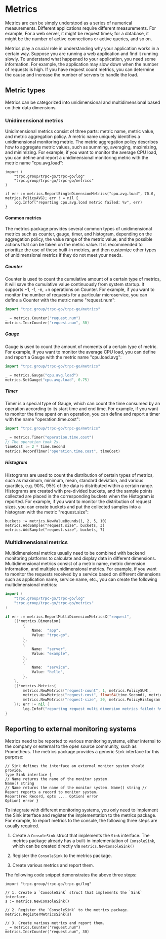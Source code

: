 # Metrics

Metrics are can be simply understood as a series of numerical measurements.
Different applications require different measurements.
For example, For a web server, it might be request times; for a database, it might be the number of active connections or active queries, and so on.

Metrics play a crucial role in understanding why your application works in a certain way.
Suppose you are running a web application and find it running slowly.
To understand what happened to your application, you need some information.
For example, the application may slow down when the number of requests is high.
If you have request count metrics, you can determine the cause and increase the number of servers to handle the load.

## Metric types

Metrics can be categorized into unidimensional and multidimensional based on their data dimensions.

### Unidimensional metrics

Unidimensional metrics consist of three parts: metric name, metric value, and metric aggregation policy.
A metric name uniquely identifies a unidimensional monitoring metric.
The metric aggregation policy describes how to aggregate metric values, such as summing, averaging, maximizing, and minimizing.
For example, if you want to monitor the average CPU load, you can define and report a unidimensional monitoring metric with the metric name "cpu.avg.load":

```golang
import (
    "trpc.group/trpc-go/trpc-go/log"
    "trpc.group/trpc-go/trpc-go/metrics"
)

if err := metrics.ReportSingleDimensionMetrics("cpu.avg.load", 70.0, metrics.PolicyAVG); err ! = nil {
    log.Infof("reporting cpu.avg.load metric failed: %v", err)
}
```

#### Common metrics

The metrics package provides several common types of unidimensional metrics such as counter, gauge, timer, and histogram, depending on the aggregation policy, the value range of the metric value, and the possible actions that can be taken on the metric value.
It is recommended to prioritize the use of these built-in metrics, and then customize other types of unidimensional metrics if they do not meet your needs.

##### Counter

Counter is used to count the cumulative amount of a certain type of metrics, it will save the cumulative value continuously from system startup.
It supports +1, -1, -n, +n operations on Counter.
For example, if you want to monitor the number of requests for a particular microservice, you can define a Counter with the metric name "request.num":

```go
import "trpc.group/trpc-go/trpc-go/metrics"

_ = metrics.Counter("request.num")
metrics.IncrCounter("request.num", 30)
```

##### Gauge

Gauge is used to count the amount of moments of a certain type of metric.
For example, if you want to monitor the average CPU load, you can define and report a Gauge with the metric name "cpu.load.avg":

```go
import "trpc.group/trpc-go/trpc-go/metrics"

_ = metrics.Gauge("cpu.avg.load")
metrics.SetGauge("cpu.avg.load", 0.75)
```

##### Timer

Timer is a special type of Gauge, which can count the time consumed by an operation according to its start time and end time.
For example, if you want to monitor the time spent on an operation, you can define and report a timer with the name "operation.time.cost":

```go
import "trpc.group/trpc-go/trpc-go/metrics"

_ = metrics.Timer("operation.time.cost")
// The operation took 2s.
timeCost := 2 * time.Second
metrics.RecordTimer("operation.time.cost", timeCost)
```

##### Histogram

Histograms are used to count the distribution of certain types of metrics, such as maximum, minimum, mean, standard deviation, and various quartiles, e.g. 90%, 95% of the data is distributed within a certain range.
Histograms are created with pre-divided buckets, and the sample points collected are placed in the corresponding buckets when the Histogram is reported.
For example, if you want to monitor the distribution of request sizes, you can create buckets and put the collected samples into a histogram with the metric "request.size":

```golang
buckets := metrics.NewValueBounds(1, 2, 5, 10)
metrics.AddSample("request.size", buckets, 3)
metrics.AddSample("request.size", buckets, 7)
```

### Multidimensional metrics

Multidimensional metrics usually need to be combined with backend monitoring platforms to calculate and display data in different dimensions.
Multidimensional metrics consist of a metric name, metric dimension information, and multiple unidimensional metrics.
For example, if you want to monitor the requests received by a service based on different dimensions such as application name, service name, etc., you can create the following multidimensional metrics:

```go
import (
    "trpc.group/trpc-go/trpc-go/log"
    "trpc.group/trpc-go/trpc-go/metrics"
)

if err := metrics.ReportMultiDimensionMetricsX("request",
    []*metrics.Dimension{
        {
            Name:  "app",
            Value: "trpc-go",
        },
        {
            Name:  "server",
            Value: "example",
        },
        {
            Name:  "service",
            Value: "hello",
        },
    },
    []*metrics.Metrics{
        metrics.NewMetrics("request-count", 1, metrics.PolicySUM),
        metrics.NewMetrics("request-cost", float64(time.Second), metrics.PolicyAVG),
        metrics.NewMetrics("request-size", 30, metrics.PolicyHistogram),
    }); err != nil {
        log.Infof("reporting request multi dimension metrics failed: %v", err)
}
```

## Reporting to external monitoring systems

Metrics need to be reported to various monitoring systems, either internal to the company or external to the open source community, such as Prometheus.
The metrics package provides a generic `Sink` interface for this purpose:

```golang
// Sink defines the interface an external monitor system should provide.
type Sink interface {
// Name returns the name of the monitor system.
Name() string
// Name returns the name of the monitor system. Name() string // Report reports a record to monitor system.
Report(rec Record, opts .... Option) error
Option) error }
```

To integrate with different monitoring systems, you only need to implement the Sink interface and register the implementation to the metrics package.
For example, to report metrics to the console, the following three steps are usually required.

1. Create a `ConsoleSink` struct that implements the `Sink` interface.
   The metrics package already has a built-in implementation of `ConsoleSink`, which can be created directly via `metrics.NewConsoleSink()`

2. Register the `ConsoleSink` to the metrics package.

3. Create various metrics and report them.

The following code snippet demonstrates the above three steps:

```golang
import "trpc.group/trpc-go/trpc-go/log"

// 1. Create a `ConsoleSink` struct that implements the `Sink` interface.
s := metrics.NewConsoleSink()

// 2. Register the `ConsoleSink` to the metrics package.
metrics.RegisterMetricsSink(s)

// 3. Create various metrics and report them.
_ = metrics.Counter("request.num")
metrics.IncrCounter("request.num", 30)
```